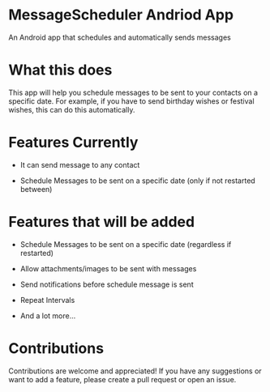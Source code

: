# MessageScheduler Andriod App
An Android app that schedules and automatically sends messages

# What this does
This app will help you schedule messages to be sent to your contacts on a specific date. For example, if you have to send birthday wishes or festival wishes, this can do this automatically.

# Features Currently
- It can send message to any contact

- Schedule Messages to be sent on a specific date (only if not restarted between)

# Features that will be added
- Schedule Messages to be sent on a specific date (regardless if restarted)

- Allow attachments/images to be sent with messages

- Send notifications before schedule message is sent

- Repeat Intervals 

- And a lot more...

# Contributions
Contributions are welcome and appreciated! If you have any suggestions or want to add a feature, please create a pull request or open an issue.
